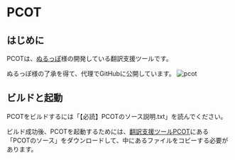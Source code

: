 # PCOT
## はじめに

PCOTは、[ぬるっぽ](https://twitter.com/pcotnullpo)様の開発している翻訳支援ツールです。

ぬるっぽ様の了承を得て、代理でGitHubに公開しています。
![pcot](https://user-images.githubusercontent.com/10492222/110198011-b14ef980-7e92-11eb-907e-5771a79f2b30.jpg)

## ビルドと起動

PCOTをビルドするには「【必読】PCOTのソース説明.txt」を読んでください。

ビルド成功後、PCOTを起動するためには、[翻訳支援ツールPCOT](http://www.gc-net.jp/s_54/)にある「PCOTのソース」をダウンロードして、中にあるファイルをコビーする必要があります。

